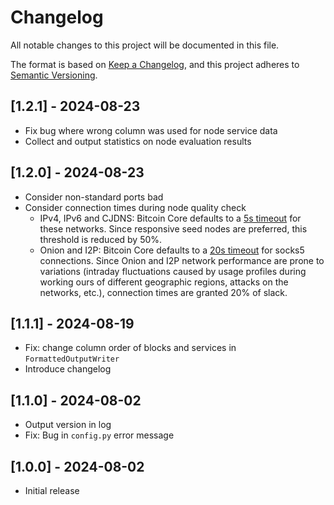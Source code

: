 # Changelog

All notable changes to this project will be documented in this file.

The format is based on [Keep a Changelog](https://keepachangelog.com/en/1.0.0/),
and this project adheres to [Semantic Versioning](https://semver.org/spec/v2.0.0.html).

## [1.2.1] - 2024-08-23

- Fix bug where wrong column was used for node service data
- Collect and output statistics on node evaluation results

## [1.2.0] - 2024-08-23

- Consider non-standard ports bad
- Consider connection times during node quality check
  - IPv4, IPv6 and CJDNS: Bitcoin Core defaults to a [5s timeout][bitcoind clearnet
    timeout] for these networks. Since responsive seed nodes are preferred, this
    threshold is reduced by 50%.
  - Onion and I2P: Bitcoin Core defaults to a [20s timeout][bitcoind socks5 timeout] for
    socks5 connections. Since Onion and I2P network performance are prone to variations
    (intraday fluctuations caused by usage profiles during working ours of different
    geographic regions, attacks on the networks, etc.), connection times are granted 20%
    of slack.

## [1.1.1] - 2024-08-19

- Fix: change column order of blocks and services in `FormattedOutputWriter`
- Introduce changelog

## [1.1.0] - 2024-08-02

- Output version in log
- Fix: Bug in `config.py` error message

## [1.0.0] - 2024-08-02

- Initial release

[bitcoind clearnet timeout]: https://github.com/bitcoin/bitcoin/blob/55d663cb15151773cd043fc9535d6245f8ba6c99/src/netbase.h#L26
[bitcoind socks5 timeout]: https://github.com/bitcoin/bitcoin/blob/bc87ad98543299e1990ee1994d0653df3ac70093/src/netbase.cpp#L40C27-L40C48
